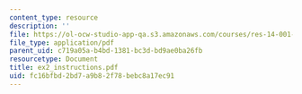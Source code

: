 ```yaml
---
content_type: resource
description: ''
file: https://ol-ocw-studio-app-qa.s3.amazonaws.com/courses/res-14-001-abdul-latif-jameel-poverty-action-lab-executive-training-evaluating-social-programs-2009-spring-2009/fc16bfbd2bd7a9b82f78bebc8a17ec91_ex2_instructions.pdf
file_type: application/pdf
parent_uid: c719a05a-b4bd-1381-bc3d-bd9ae0ba26fb
resourcetype: Document
title: ex2_instructions.pdf
uid: fc16bfbd-2bd7-a9b8-2f78-bebc8a17ec91
---
```

